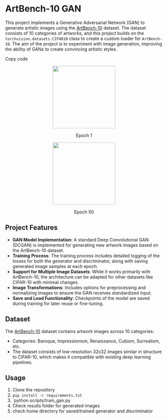 # ArtBench-10 GAN

This project implements a Generative Adversarial Network (GAN) to generate artistic images using the [ArtBench-10](https://artbench.eecs.berkeley.edu) dataset. The dataset consists of 10 categories of artworks, and this project builds on the `torchvision.datasets.CIFAR10` class to create a custom loader for `ArtBench-10`. The aim of the project is to experiment with image generation, improving the ability of GANs to create convincing artistic styles.


Copy code
<p float="left">
  <div style="text-align: center;">
    <img src="results/epoch_1_sample.png" width="200" />
    <p>Epoch 1</p>
  </div>
  <div style="text-align: center;">
    <img src="results/epoch_50_sample.png" width="200" />
    <p>Epoch 50</p>
  </div>
</p>

## Project Features

- **GAN Model Implementation**: A standard Deep Convolutional GAN (DCGAN) is implemented for generating new artwork images based on the ArtBench-10 dataset.
- **Training Process**: The training process includes detailed logging of the losses for both the generator and discriminator, along with saving generated image samples at each epoch.
- **Support for Multiple Image Datasets**: While it works primarily with ArtBench-10, the architecture can be adapted for other datasets like CIFAR-10 with minimal changes.
- **Image Transformations**: Includes options for preprocessing and normalizing images to ensure the GAN receives standardized input.
- **Save and Load Functionality**: Checkpoints of the model are saved during training for later reuse or fine-tuning.

## Dataset

The [ArtBench-10](https://artbench.eecs.berkeley.edu) dataset contains artwork images across 10 categories:
- Categories: Baroque, Impressionism, Renaissance, Cubism, Surrealism, etc.
- The dataset consists of low-resolution 32x32 images similar in structure to CIFAR-10, which makes it compatible with existing deep learning pipelines.

## Usage

1. Clone the repository
2. `pip install -r requirements.txt`
3. `python scripts/train_gan.py
4. Check results folder for generated images
5. check home directory for saved/trained generator and discriminator   

